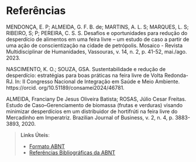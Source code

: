 # Referências

MENDONÇA, E. P; ALMEIDA, G. F. B. de; MARTINS, A.  L.  S;  MARQUES,  L.  S;  RIBEIRO, S;  P;  PEREIRA,  C.  S.  S.  Desafios  e oportunidades    para    redução    do desperdício  de  alimentos  em  uma feira livre – um estudo de caso a partir de   uma   ação   de   conscientização na   cidade   de   petrópolis. Mosaico -  Revista  Multidisciplinar  de Humanidades, Vassouras,  v. 14, n. 2, p. 41-52, mai./ago. 2023.

NASCIMENTO, K. O.; SOUZA, GSA. Sustentabilidade e redução de desperdício: estratégias para boas práticas na feira livre de Volta Redonda-RJ. In: II Congresso Nacional de Integração em Saúde e Meio Ambiente. https://orcid. org/10.51189/consamei2024/46781.

ALMEIDA, Franciany De Jesus Oliveira Batista; ROSAS, Júlio Cesar Freitas. Estudo de Caso–Gerenciamento de biomassa (frutas e verduras) visando minimizar desperdícios em um distribuidor de hortifrúti na feira livre do Mercadinho em Imperatriz. Brazilian Journal of Business, v. 2, n. 4, p. 3883-3893, 2020.

> **Links Úteis**:
> - [Formato ABNT](https://www.normastecnicas.com/abnt/trabalhos-academicos/referencias/)
> - [Referências Bibliográficas da ABNT](https://comunidade.rockcontent.com/referencia-bibliografica-abnt/)
